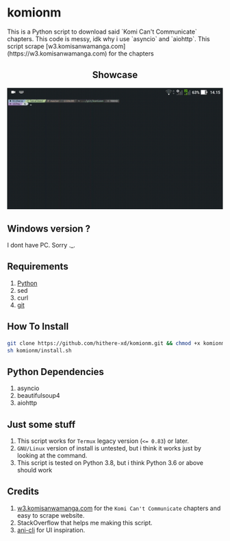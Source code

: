 <p align="center">
<h1>komionm</h1>
This is a Python script to download said `Komi Can't Communicate` chapters. This code is messy, idk why i use `asyncio` and `aiohttp`. This script scrape [w3.komisanwamanga.com](https://w3.komisanwamanga.com) for the chapters
</p>

<h2 align="center">Showcase</h2>
<p align="center"><img src="stuff.gif"></p>

## Windows version ?
I dont have PC. Sorry ._.

## Requirements
1. [Python](https://www.python.org)
2. sed
3. curl
4. [git](https://git-scm.com)

## How To Install
```sh
git clone https://github.com/hithere-xd/komionm.git && chmod +x komionm/komionm
sh komionm/install.sh
```

## Python Dependencies
1. asyncio
2. beautifulsoup4
3. aiohttp

## Just some stuff
1. This script works for `Termux` legacy version (`<= 0.83`) or later.
2. `GNU/Linux` version of install is untested, but i think it works just by looking at the command.
3. This script is tested on Python 3.8, but i think Python 3.6 or above should work

## Credits
1. [w3.komisanwamanga.com](https://w3.komisanwamanga.com) for the `Komi Can't Communicate` chapters and easy to scrape website.
2. StackOverflow that helps me making this script.
3. [ani-cli](https://github.com/pystardust/ani-cli) for UI inspiration.
